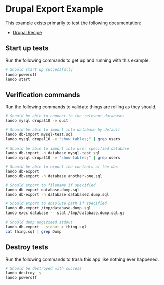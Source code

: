 # Drupal Export Example

This example exists primarily to test the following documentation:

* [Drupal Recipe](https://docs.lando.dev/drupal/tooling.html#importing-your-database)

Start up tests
--------------

Run the following commands to get up and running with this example.

```bash
# Should start up successfully
lando poweroff
lando start
```

Verification commands
---------------------

Run the following commands to validate things are rolling as they should.

```bash
# Should be able to connect to the relevant databases
lando mysql drupal10 -e quit

# Should be able to import into database by default
lando db-import mysql-test.sql
lando mysql drupal10 -e "show tables;" | grep users

# Should be able to import into user specified database
lando db-import -h database mysql-test.sql
lando mysql drupal10 -e "show tables;" | grep users

# Should be able to export the contents of the dbs
lando db-export
lando db-export -h database another-one.sql

# Should export to filename if specified
lando db-export database.dump.sql
lando db-export -h database database2.dump.sql

# Should export to absolute path if specified
lando db-export /tmp/database.dump.sql
lando exec database -- stat /tmp/database.dump.sql.gz

# Should dump ungizzeed stdout
lando db-export --stdout > thing.sql
cat thing.sql | grep Dump
```

Destroy tests
-------------

Run the following commands to trash this app like nothing ever happened.

```bash
# Should be destroyed with success
lando destroy -y
lando poweroff
```
